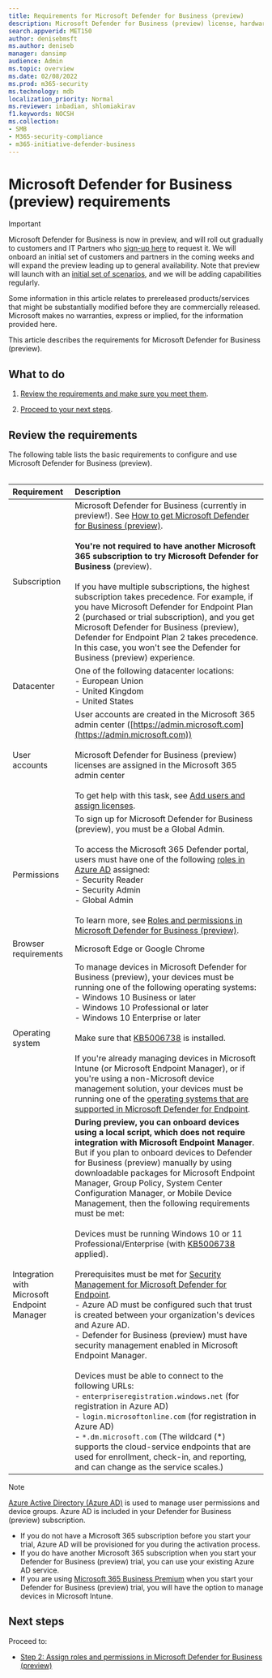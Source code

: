 ```yaml
---
title: Requirements for Microsoft Defender for Business (preview)
description: Microsoft Defender for Business (preview) license, hardware, and software requirements
search.appverid: MET150
author: denisebmsft
ms.author: deniseb
manager: dansimp 
audience: Admin
ms.topic: overview
ms.date: 02/08/2022
ms.prod: m365-security
ms.technology: mdb
localization_priority: Normal
ms.reviewer: inbadian, shlomiakirav
f1.keywords: NOCSH 
ms.collection: 
- SMB
- M365-security-compliance
- m365-initiative-defender-business
---
```


# Microsoft Defender for Business (preview) requirements

> [!IMPORTANT]
> Microsoft Defender for Business is now in preview, and will roll out gradually to customers and IT Partners who [sign-up here](https://aka.ms/mdb-preview) to request it. We will onboard an initial set of customers and partners in the coming weeks and will expand the preview leading up to general availability. Note that preview will launch with an [initial set of scenarios](mdb-tutorials.md#try-these-preview-scenarios), and we will be adding capabilities regularly.
> 
> Some information in this article relates to prereleased products/services that might be substantially modified before they are commercially released. Microsoft makes no warranties, express or implied, for the information provided here. 

This article describes the requirements for Microsoft Defender for Business (preview).

## What to do

1. [Review the requirements and make sure you meet them](#review-the-requirements).

2. [Proceed to your next steps](#next-steps).

## Review the requirements

The following table lists the basic requirements to configure and use Microsoft Defender for Business (preview). <br/><br/>

| Requirement | Description |
|:---|:---|
| Subscription | Microsoft Defender for Business (currently in preview!). See [How to get Microsoft Defender for Business (preview)](get-defender-business.md).<br/><br/>**You're not required to have another Microsoft 365 subscription to try Microsoft Defender for Business** (preview).<br/><br/>If you have multiple subscriptions, the highest subscription takes precedence. For example, if you have Microsoft Defender for Endpoint Plan 2 (purchased or trial subscription), and you get Microsoft Defender for Business (preview), Defender for Endpoint Plan 2 takes precedence. In this case, you won't see the Defender for Business (preview) experience.  |
| Datacenter | One of the following datacenter locations: <br/>- European Union <br/>- United Kingdom <br/>- United States |
| User accounts | User accounts are created in the Microsoft 365 admin center ([https://admin.microsoft.com](https://admin.microsoft.com))<br/><br/>Microsoft Defender for Business (preview) licenses are assigned in the Microsoft 365 admin center<br/><br/>To get help with this task, see [Add users and assign licenses](../../admin/add-users/add-users.md). |
| Permissions  | To sign up for Microsoft Defender for Business (preview), you must be a Global Admin.<br/><br/>To access the Microsoft 365 Defender portal, users must have one of the following [roles in Azure AD](mdb-roles-permissions.md) assigned: <br/>- Security Reader<br/>- Security Admin<br/>- Global Admin<br/><br/>To learn more, see [Roles and permissions in Microsoft Defender for Business (preview)](mdb-roles-permissions.md). |
| Browser requirements | Microsoft Edge or Google Chrome |
| Operating system | To manage devices in Microsoft Defender for Business (preview), your devices must be running one of the following operating systems: <br/>- Windows 10 Business or later <br/>- Windows 10 Professional or later <br/>- Windows 10 Enterprise or later <br/><br/>Make sure that [KB5006738](https://support.microsoft.com/topic/october-26-2021-kb5006738-os-builds-19041-1320-19042-1320-and-19043-1320-preview-ccbce6bf-ae00-4e66-9789-ce8e7ea35541) is installed. <br/><br/>If you're already managing devices in Microsoft Intune (or Microsoft Endpoint Manager), or if you're using a non-Microsoft device management solution, your devices must be running one of the [operating systems that are supported in Microsoft Defender for Endpoint](../defender-endpoint/minimum-requirements.md). |
| Integration with Microsoft Endpoint Manager  |  **During preview, you can onboard devices using a local script, which does not require integration with Microsoft Endpoint Manager**. But if you plan to onboard devices to Defender for Business (preview) manually by using downloadable packages for Microsoft Endpoint Manager, Group Policy, System Center Configuration Manager, or Mobile Device Management, then the following requirements must be met: <br/><br/>Devices must be running Windows 10 or 11 Professional/Enterprise (with [KB5006738](https://support.microsoft.com/topic/october-26-2021-kb5006738-os-builds-19041-1320-19042-1320-and-19043-1320-preview-ccbce6bf-ae00-4e66-9789-ce8e7ea35541) applied). <br/><br/>Prerequisites must be met for [Security Management for Microsoft Defender for Endpoint](/mem/intune/protect/mde-security-integration).<br/>- Azure AD must be configured such that trust is created between your organization's devices and Azure AD. <br/>- Defender for Business (preview) must have security management enabled in Microsoft Endpoint Manager.<br/><br/>Devices must be able to connect to the following URLs:<br/>- `enterpriseregistration.windows.net` (for registration in Azure AD)<br/>- `login.microsoftonline.com` (for registration in Azure AD)<br/>- `*.dm.microsoft.com` (The wildcard (*) supports the cloud-service endpoints that are used for enrollment, check-in, and reporting, and can change as the service scales.) |

> [!NOTE]
> [Azure Active Directory (Azure AD)](/azure/active-directory/fundamentals/active-directory-whatis) is used to manage user permissions and device groups. Azure AD is included in your Defender for Business (preview) subscription. 
> - If you do not have a Microsoft 365 subscription before you start your trial, Azure AD will be provisioned for you during the activation process. 
> - If you do have another Microsoft 365 subscription when you start your Defender for Business (preview) trial, you can use your existing Azure AD service. 
> - If you are using [Microsoft 365 Business Premium](../../business/index.yml) when you start your Defender for Business (preview) trial, you will have the option to manage devices in Microsoft Intune. 

## Next steps

Proceed to:

- [Step 2: Assign roles and permissions in Microsoft Defender for Business (preview)](mdb-roles-permissions.md) 
 
